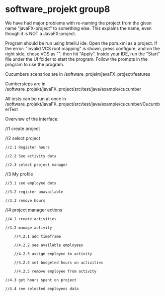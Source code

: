# software_projekt group8

We have had major problems with re-naming the project from the given name "javaFX-project" to something else. This explains the name, even though it is NOT a JavaFX-project.

Program should be run using IntelliJ ide. Open the pom.xml as a project. If the error: "Invalid VCS root mapping" is shown, press configure, and on the right side, chose VCS as "<none>", then hit "Apply".
Inside your IDE, run the "Start" file under the UI folder to start the program.
Follow the prompts in the program to use the program.

Cucumbers scenarios are in /software_projekt/javaFX_project/features

Cumbersteps are in /software_projekt/javaFX_project/src/test/java/example/cucumber

All tests can be run at once in /software_projekt/javaFX_project/src/test/java/example/cucumber/CucumberTest

Overview of the interface:

//1 create project

//2 select project

    //2.1 Register hours
    
    //2.2 See activity data
    
    //2.3 select project manager
    
//3 My profile

    //3.1 see employee data
    
    //3.2 register unavailable
    
    //3.3 remove hours
    
//4 project manager actions

    //4.1 create activities
    
    //4.2 manage activity
    
        //4.2.1 add timeframe
        
        //4.2.2 see available employees
        
        //4.2.3 assign employee to activity
        
        //4.2.4 set budgeted hours on activities
        
        //4.2.5 remove employee from activity
        
    //4.3 get hours spent on project
    
    //4.4 see selected employees data
